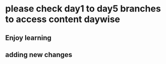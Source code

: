 # please check day1 to day5 branches to access content daywise 

## Enjoy learning 

## adding new changes 

